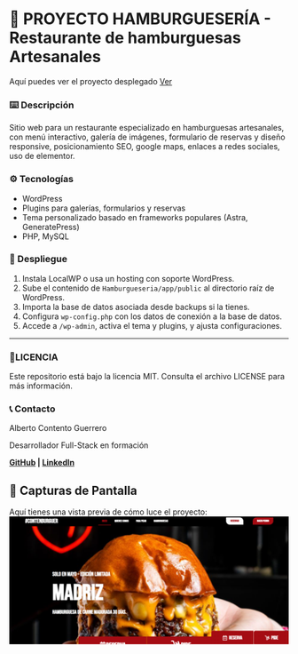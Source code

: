 # 🍔 PROYECTO HAMBURGUESERÍA - Restaurante de hamburguesas Artesanales
Aquí puedes ver el proyecto desplegado [Ver](https://burguerconten.pruebas-alberto.online/)

### ⌨️ Descripción  
Sitio web para un restaurante especializado en hamburguesas artesanales, con menú interactivo, galería de imágenes, formulario de reservas y diseño responsive, posicionamiento SEO, google maps, enlaces a redes sociales, uso de elementor.

### ⚙️ Tecnologías  
- WordPress  
- Plugins para galerías, formularios y reservas  
- Tema personalizado basado en frameworks populares (Astra, GeneratePress)  
- PHP, MySQL  

### 🚀 Despliegue  
1. Instala LocalWP o usa un hosting con soporte WordPress.  
2. Sube el contenido de `Hamburgueseria/app/public` al directorio raíz de WordPress.  
3. Importa la base de datos asociada desde backups si la tienes.  
4. Configura `wp-config.php` con los datos de conexión a la base de datos.  
5. Accede a `/wp-admin`, activa el tema y plugins, y ajusta configuraciones.  

---

### 📄LICENCIA
Este repositorio está bajo la licencia MIT. Consulta el archivo LICENSE para más información.

### 📞 Contacto
Alberto Contento Guerrero

Desarrollador Full-Stack en formación

**[GitHub](https://github.com/AlbertoContento) | [LinkedIn](https://www.linkedin.com/in/alberto-contento-guerrero/)**

## 🎨 Capturas de Pantalla 
Aquí tienes una vista previa de cómo luce el proyecto:
![Pantalla Principal](https://github.com/AlbertoContento/PROYECTOS-WORDPRESS/blob/main/Hamburgueseria/media/burguerconten.png)
